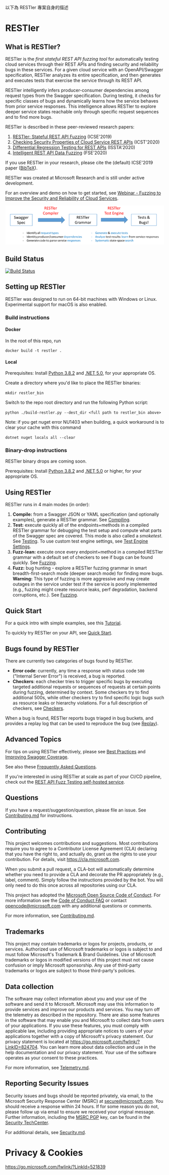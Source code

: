 以下為 RESTler 專案自身的描述

# RESTler

## What is RESTler?

RESTler is the *first stateful REST API fuzzing tool* for automatically
testing cloud services through their REST APIs and finding security and
reliability bugs in these services. For a given cloud service
with an OpenAPI/Swagger specification, RESTler analyzes its entire specification,
and then generates and executes tests that exercise the service through its REST API.

RESTler intelligently infers producer-consumer dependencies among request types from the Swagger
specification.  During testing, it checks for specific classes of bugs
and dynamically learns how the service behaves from prior service responses.
This intelligence allows RESTler to explore deeper service states
reachable only through specific request sequences and to find more bugs.

RESTler is described in these peer-reviewed research papers:

1. [RESTler: Stateful REST API Fuzzing](https://patricegodefroid.github.io/public_psfiles/icse2019.pdf) (ICSE'2019)
2. [Checking Security Properties of Cloud Service REST APIs](https://patricegodefroid.github.io/public_psfiles/icst2020.pdf) (ICST'2020)
3. [Differential Regression Testing for REST APIs​](https://patricegodefroid.github.io/public_psfiles/issta2020.pdf) (ISSTA'2020)
4. [Intelligent REST API Data Fuzzing​​](https://patricegodefroid.github.io/public_psfiles/fse2020.pdf) (FSE'2020)

If you use RESTler in your research, please cite the (default) ICSE'2019 paper ([BibTeX](./docs/user-guide/icse2019.bib)).

RESTler was created at Microsoft Research and is still under active development.

For an overview and demo on how to get started, see [Webinar - Fuzzing to Improve the Security and Reliability of Cloud Services](https://www.youtube.com/watch?v=FYmiPoRwEbE).

![RESTler architecture](./docs/user-guide/RESTler-arch.png)

## Build Status

[![Build Status](https://dev.azure.com/ms/restler-fuzzer/_apis/build/status/restler-build-validation?branchName=main)](https://dev.azure.com/ms/restler-fuzzer/_build/latest?definitionId=422&branchName=main)


## Setting up RESTler

RESTler was designed to run on 64-bit machines with Windows or Linux.  Experimental support for macOS is also enabled.

### **Build instructions**

#### Docker

In the root of this repo, run

```shell
docker build -t restler .
```

#### Local

Prerequisites: Install [Python 3.8.2](https://www.python.org/downloads/) and
[.NET 5.0](https://dotnet.microsoft.com/download/dotnet-core?utm_source=getdotnetcorecli&utm_medium=referral), for your appropriate OS.

Create a directory where you'd like to place the RESTler binaries:

```mkdir restler_bin```

Switch to the repo root directory and run the following Python script:

```python ./build-restler.py --dest_dir <full path to restler_bin above>```

Note: if you get nuget error NU1403 when building, a quick workaround is to clear your cache with this command

```dotnet nuget locals all --clear```


### **Binary-drop instructions**

RESTler binary drops are coming soon.

Prerequisites: Install [Python 3.8.2](https://www.python.org/downloads/) and
[.NET 5.0](https://dotnet.microsoft.com/download/dotnet-core?utm_source=getdotnetcorecli&utm_medium=referral) or higher, for your appropriate OS.


## Using RESTler

RESTler runs in 4 main modes (in order):

1. **Compile:** from a Swagger JSON or YAML specification (and optionally examples), generate a RESTler grammar. See [Compiling](./docs/user-guide/Compiling.md).
2. **Test:** execute quickly all of the endpoints+methods in a compiled RESTler grammar for debugging the test setup and compute what parts of the Swagger spec are covered. This mode is also called a *smoketest*.
See [Testing](./docs/user-guide/Testing.md). To use custom test engine settings, see [Test Engine Settings](./docs/user-guide/SettingsFile.md).
3. **Fuzz-lean:** execute once every endpoint+method in a compiled RESTler grammar with a default set of checkers to see if bugs can be found quickly. See [Fuzzing](./docs/user-guide/Fuzzing.md).
4. **Fuzz:** bug hunting - explore a RESTler fuzzing grammar in smart breadth-first-search mode (deeper search mode) for finding more bugs.
**Warning:** This type of fuzzing is more aggressive and may create outages in the service under test if the service is poorly implemented (e.g., fuzzing might create resource leaks, perf degradation, backend corruptions, etc.).
See [Fuzzing](./docs/user-guide/Fuzzing.md).

## Quick Start

For a quick intro with simple examples, see this [Tutorial](./docs/user-guide/TutorialDemoServer.md).

To quickly try RESTler on your API, see [Quick Start](./docs/user-guide/QuickStart.md).

## Bugs found by RESTler
There are currently two categories of bugs found by RESTler.

- **Error code**: currently, any time a response with status code ```500``` ("Internal Server Error") is received, a bug is reported.
- **Checkers**: each checker tries to trigger specific bugs by executing targeted additional requests or sequences of requests at certain points during fuzzing, determined by context.  Some checkers try to find additional 500s, while other checkers try to find specific logic bugs such as resource leaks or hierarchy violations.  For a full description of checkers, see [Checkers](./docs/user-guide/Checkers.md).

When a bug is found, RESTler reports bugs triaged in bug buckets, and provides a replay log that can be used to reproduce the bug (see [Replay](./docs/user-guide/Replay.md)).


## Advanced Topics

For tips on using RESTler effectively, please see [Best Practices](./docs/user-guide/BestPractices.md) and [Improving Swagger Coverage](./docs/user-guide/ImprovingCoverage.md).

See also these [Frequently Asked Questions](./docs/user-guide/FAQ.md).

If you're interested in using RESTler at scale as part of your CI/CD pipeline, check out
the [REST API Fuzz Testing self-hosted service](https://github.com/microsoft/rest-api-fuzz-testing).

## Questions

If you have a request/suggestion/question, please file an issue.
See [Contributing.md](./docs/contributor-guide/Contributing.md) for instructions.

## Contributing

This project welcomes contributions and suggestions. Most contributions require you to
agree to a Contributor License Agreement (CLA) declaring that you have the right to,
and actually do, grant us the rights to use your contribution. For details, visit
https://cla.microsoft.com.

When you submit a pull request, a CLA-bot will automatically determine whether you need
to provide a CLA and decorate the PR appropriately (e.g., label, comment). Simply follow the
instructions provided by the bot. You will only need to do this once across all repositories using our CLA.

This project has adopted the [Microsoft Open Source Code of Conduct](https://opensource.microsoft.com/codeofconduct/).
For more information see the [Code of Conduct FAQ](https://opensource.microsoft.com/codeofconduct/faq/)
or contact [opencode@microsoft.com](mailto:opencode@microsoft.com) with any additional questions or comments.

For more information, see [Contributing.md](./docs/contributor-guide/Contributing.md).

## Trademarks

This project may contain trademarks or logos for projects, products, or services. Authorized use of Microsoft trademarks or logos is subject to and must follow Microsoft's Trademark & Brand Guidelines. Use of Microsoft trademarks or logos in modified versions of this project must not cause confusion or imply Microsoft sponsorship. Any use of third-party trademarks or logos are subject to those third-party's policies.

## Data collection

The software may collect information about you and your use of the software and send it to Microsoft. Microsoft may use this information to provide services and improve our products and services. You may turn off the telemetry as described in the repository. There are also some features in the software that may enable you and Microsoft to collect data from users of your applications. If you use these features, you must comply with applicable law, including providing appropriate notices to users of your applications together with a copy of Microsoft's privacy statement. Our privacy statement is located at https://go.microsoft.com/fwlink/?LinkID=824704. You can learn more about data collection and use in the help documentation and our privacy statement. Your use of the software operates as your consent to these practices.

For more information, see [Telemetry.md](./docs/user-guide/Telemetry.md).

## Reporting Security Issues

Security issues and bugs should be reported privately, via email, to the
Microsoft Security Response Center (MSRC) at
[secure@microsoft.com](mailto:secure@microsoft.com). You should receive a
response within 24 hours. If for some reason you do not, please follow up via
email to ensure we received your original message. Further information,
including the [MSRC PGP](https://technet.microsoft.com/en-us/security/dn606155)
key, can be found in the [Security TechCenter](https://technet.microsoft.com/en-us/security/default).

For additional details, see [Security.md](SECURITY.md).


# Privacy & Cookies

https://go.microsoft.com/fwlink/?LinkId=521839
